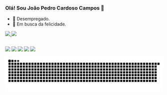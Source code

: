 ### Olá! Sou João Pedro Cardoso Campos 👋

- 🔭 Desempregado.
- 🌱 Em busca da felicidade.

<a href="https://github.com/osodrack">
  <img height="180em" src="https://github-readme-stats.vercel.app/api?username=osodrack&show_icons=true&theme=dark&include_all_commits=true&count_private=true"/>
  <img height="180em" src="https://github-readme-stats.vercel.app/api/top-langs/?username=osodrack&layout=compact&langs_count=7&theme=dark"/>
</div>

##

<div> 
  <a href="https://instagram.com/buuuuti" target="_blank"><img src="https://img.shields.io/badge/-Instagram-%23E4405F?style=for-the-badge&logo=instagram&logoColor=white" target="_blank"></a>
 	<a href="https://www.twitch.tv/obutii_" target="_blank"><img src="https://img.shields.io/badge/Twitch-9146FF?style=for-the-badge&logo=twitch&logoColor=white" target="_blank"></a>
 <a href="https://discord.gg/Dmnx2xCFyY" target="_blank"><img src="https://img.shields.io/badge/Discord-7289DA?style=for-the-badge&logo=discord&logoColor=white" target="_blank"></a> 
  <a href = "mailto:bilabilada443@gmail.com"><img src="https://img.shields.io/badge/-Gmail-%23333?style=for-the-badge&logo=gmail&logoColor=white" target="_blank"></a>
  <a href="https://www.linkedin.com/in/joão-campos-81b782225/" target="_blank"><img src="https://img.shields.io/badge/-LinkedIn-%230077B5?style=for-the-badge&logo=linkedin&logoColor=white" target="_blank"></a> 

 ![Snake animation](https://github.com/osodrack/osodrack/blob/output/github-contribution-grid-snake.svg)
